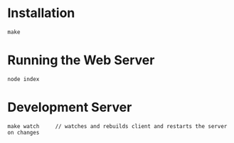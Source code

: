 # Installation

    make

# Running the Web Server

    node index

# Development Server

    make watch     // watches and rebuilds client and restarts the server on changes
